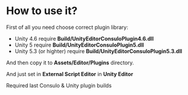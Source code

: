 # How to use it?

First of all you need choose correct plugin library:

 * Unity 4.6 require **Build/UnityEditorConsuloPlugin4.6.dll**
 * Unity 5 require **Build/UnityEditorConsuloPlugin5.dll**
 * Unity 5.3 (or highter) require **Build/UnityEditorConsuloPlugin5.3.dll**

And then copy it to **Assets/Editor/Plugins** directory.

And just set in **External Script Editor** in **Unity Editor** 

Required last Consulo & Unity plugin builds

